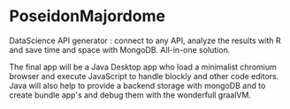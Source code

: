 # PoseidonMajordome
DataScience API generator : connect to any API, analyze the results with R and save time and space with MongoDB. All-in-one solution.

The final app will be a Java Desktop app who load a minimalist chromium browser and execute JavaScript to handle blockly and other code editors.
Java will also help to provide a backend storage with mongoDB and to create bundle app's and debug them with the wonderfull graalVM.

